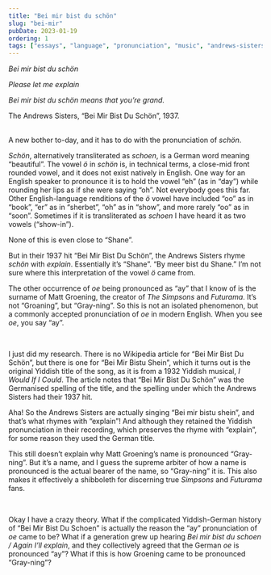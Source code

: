 ```yaml
---
title: "Bei mir bist du schön"
slug: "bei-mir"
pubDate: 2023-01-19
ordering: 1
tags: ["essays", "language", "pronunciation", "music", "andrews-sisters"]
---
```


<i>
Bei mir bist du schön

Please let me explain

Bei mir bist du schön means that you’re grand.
</i>
<div class="quote-attribution">
The Andrews Sisters, “Bei Mir Bist Du Schön”, 1937.
</div>

<br />

<span class="small-caps">A new bother to-day</span>, and it has to do with the pronunciation of _schön_.

_Schön_, alternatively transliterated as _schoen_, is a German word meaning “beautiful”. The vowel _ö_ in _schön_ is, in technical terms, a close-mid front rounded vowel, and it does not exist natively in English. One way for an English speaker to pronounce it is to hold the vowel “eh” (as in “day”) while rounding her lips as if she were saying “oh”. Not everybody goes this far. Other English-language renditions of the _ö_ vowel have included “oo” as in “book”, “er” as in “sherbet”,  “oh” as in “show”, and more rarely “oo” as in “soon”. Sometimes if it is transliterated as _schoen_ I have heard it as two vowels (“show-in”).

None of this is even close to “Shane”.

But in their 1937 hit “Bei Mir Bist Du Schön”, the Andrews Sisters rhyme _schön_ with _explain_. Essentially it’s “Shane”. “By meer bist du Shane.” I’m not sure where this interpretation of the vowel _ö_ came from.

The other occurrence of _oe_ being pronounced as “ay” that I know of is the surname of Matt Groening, the creator of _The Simpsons_ and _Futurama_. It’s not “Groaning”, but “Gray-ning”. So this is not an isolated phenomenon, but a commonly accepted pronunciation of _oe_ in modern English. When you see _oe_, you say “ay”.

<br />
	
I just did my research. There is no Wikipedia article for “Bei Mir Bist Du Schön”, but there is one for “Bei Mir Bistu Shein”, which it turns out is the original Yiddish title of the song, as it is from a 1932 Yiddish musical, _I Would If I Could_. The article notes that “Bei Mir Bist Du Schön” was the Germanised spelling of the title, and the spelling under which the Andrews Sisters had their 1937 hit.

Aha! So the Andrews Sisters are actually singing “Bei mir bistu shein”, and that’s what rhymes with “explain”! And although they retained the Yiddish pronunciation in their recording, which preserves the rhyme with “explain”, for some reason they used the German title.

This still doesn’t explain why Matt Groening’s name is pronounced “Gray-ning”. But it’s a name, and I guess the supreme arbiter of how a name is pronounced is the actual bearer of the name, so “Gray-ning” it is. This also makes it effectively a shibboleth for discerning true _Simpsons_ and _Futurama_ fans.

<br />
	
Okay I have a crazy theory. What if the complicated Yiddish-German history of “Bei Mir Bist Du Schoen” is actually the reason the “ay” pronunciation of _oe_ came to be? What if a generation grew up hearing _Bei mir bist du schoen / Again I’ll explain_, and they collectively agreed that the German _oe_ is pronounced “ay”? What if this is how Groening came to be pronounced “Gray-ning”?